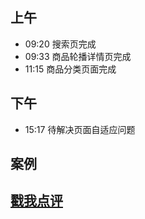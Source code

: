## 上午
* 09:20 搜索页完成
* 09:33 商品轮播详情页完成
* 11:15 商品分类页面完成
## 下午
* 15:17 待解决页面自适应问题
## 案例


## [戳我点评](https://github.com/chinachenhuakang/work-detail/issues/4)
